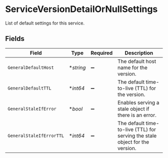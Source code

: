 # ServiceVersionDetailOrNullSettings

List of default settings for this service.


## Fields

| Field                                                                        | Type                                                                         | Required                                                                     | Description                                                                  |
| ---------------------------------------------------------------------------- | ---------------------------------------------------------------------------- | ---------------------------------------------------------------------------- | ---------------------------------------------------------------------------- |
| `GeneralDefaultHost`                                                         | **string*                                                                    | :heavy_minus_sign:                                                           | The default host name for the version.                                       |
| `GeneralDefaultTTL`                                                          | **int64*                                                                     | :heavy_minus_sign:                                                           | The default time-to-live (TTL) for the version.                              |
| `GeneralStaleIfError`                                                        | **bool*                                                                      | :heavy_minus_sign:                                                           | Enables serving a stale object if there is an error.                         |
| `GeneralStaleIfErrorTTL`                                                     | **int64*                                                                     | :heavy_minus_sign:                                                           | The default time-to-live (TTL) for serving the stale object for the version. |
